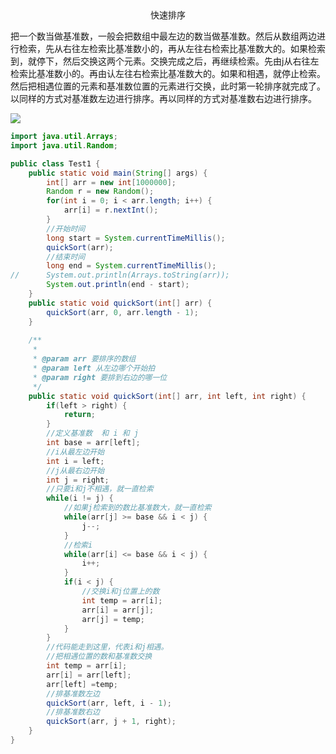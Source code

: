 <center>快速排序</center>

把一个数当做基准数，一般会把数组中最左边的数当做基准数。然后从数组两边进行检索，先从右往左检索比基准数小的，再从左往右检索比基准数大的。如果检索到，就停下，然后交换这两个元素。交换完成之后，再继续检索。先由j从右往左检索比基准数小的。再由认左往右检索比基准数大的。如果和相遇，就停止检索。然后把相遇位置的元素和基准数位置的元素进行交换，此时第一轮排序就完成了。以同样的方式对基准数左边进行排序。再以同样的方式对基准数右边进行排序。

![](https://p.pstatp.com/origin/ffe50001b6bae14a4b4c)

```java
import java.util.Arrays;
import java.util.Random;

public class Test1 {
	public static void main(String[] args) {
		int[] arr = new int[1000000];
		Random r = new Random();
		for(int i = 0; i < arr.length; i++) {
			arr[i] = r.nextInt();
		}
		//开始时间
		long start = System.currentTimeMillis();
		quickSort(arr);
		//结束时间
		long end = System.currentTimeMillis();
//		System.out.println(Arrays.toString(arr));
		System.out.println(end - start);
	}
	public static void quickSort(int[] arr) {
		quickSort(arr, 0, arr.length - 1);
	}
	
	/**
	 * 
	 * @param arr 要排序的数组
	 * @param left 从左边哪个开始拍
	 * @param right 要排到右边的哪一位
	 */
	public static void quickSort(int[] arr, int left, int right) { 
		if(left > right) {
			return;
		}
		//定义基准数  和 i 和 j
		int base = arr[left];
		//i从最左边开始
		int i = left;
		//j从最右边开始
		int j = right;
		//只要i和j不相遇，就一直检索
		while(i != j) {
			//如果j检索到的数比基准数大，就一直检索
			while(arr[j] >= base && i < j) {
				j--;
			}
			//检索i
			while(arr[i] <= base && i < j) {
				i++;
			}
			if(i < j) {
				//交换i和j位置上的数
				int temp = arr[i];
				arr[i] = arr[j];
				arr[j] = temp;
			}
		}
		//代码能走到这里，代表i和j相遇。
		//把相遇位置的数和基准数交换
		int temp = arr[i];
		arr[i] = arr[left];
		arr[left] =temp;
		//排基准数左边
		quickSort(arr, left, i - 1);
		//排基准数右边
		quickSort(arr, j + 1, right);
	}
}

```

